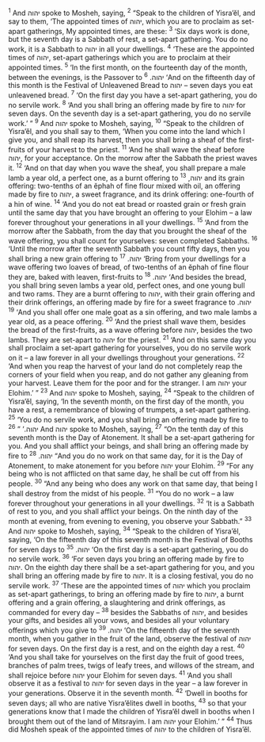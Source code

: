 <sup>1</sup> And יהוה spoke to Mosheh, saying,
<sup>2</sup> “Speak to the children of Yisra’ĕl, and say to them, ‘The appointed times of יהוה, which you are to proclaim as set-apart gatherings, My appointed times, are these:
<sup>3</sup> ‘Six days work is done, but the seventh day is a Sabbath of rest, a set-apart gathering. You do no work, it is a Sabbath to יהוה in all your dwellings.
<sup>4</sup> ‘These are the appointed times of יהוה, set-apart gatherings which you are to proclaim at their appointed times.
<sup>5</sup> ‘In the first month, on the fourteenth day of the month, between the evenings, is the Passover to יהוה.
<sup>6</sup> ‘And on the fifteenth day of this month is the Festival of Unleavened Bread to יהוה – seven days you eat unleavened bread.
<sup>7</sup> ‘On the first day you have a set-apart gathering, you do no servile work.
<sup>8</sup> ‘And you shall bring an offering made by fire to יהוה for seven days. On the seventh day is a set-apart gathering, you do no servile work.’ ”
<sup>9</sup> And יהוה spoke to Mosheh, saying,
<sup>10</sup> “Speak to the children of Yisra’ĕl, and you shall say to them, ‘When you come into the land which I give you, and shall reap its harvest, then you shall bring a sheaf of the first-fruits of your harvest to the priest.
<sup>11</sup> ‘And he shall wave the sheaf before יהוה, for your acceptance. On the morrow after the Sabbath the priest waves it.
<sup>12</sup> ‘And on that day when you wave the sheaf, you shall prepare a male lamb a year old, a perfect one, as a burnt offering to יהוה,
<sup>13</sup> and its grain offering: two-tenths of an ĕphah of fine flour mixed with oil, an offering made by fire to יהוה, a sweet fragrance, and its drink offering: one-fourth of a hin of wine.
<sup>14</sup> ‘And you do not eat bread or roasted grain or fresh grain until the same day that you have brought an offering to your Elohim – a law forever throughout your generations in all your dwellings.
<sup>15</sup> ‘And from the morrow after the Sabbath, from the day that you brought the sheaf of the wave offering, you shall count for yourselves: seven completed Sabbaths.
<sup>16</sup> ‘Until the morrow after the seventh Sabbath you count fifty days, then you shall bring a new grain offering to יהוה.
<sup>17</sup> ‘Bring from your dwellings for a wave offering two loaves of bread, of two-tenths of an ĕphah of fine flour they are, baked with leaven, first-fruits to יהוה.
<sup>18</sup> ‘And besides the bread, you shall bring seven lambs a year old, perfect ones, and one young bull and two rams. They are a burnt offering to יהוה, with their grain offering and their drink offerings, an offering made by fire for a sweet fragrance to יהוה.
<sup>19</sup> ‘And you shall offer one male goat as a sin offering, and two male lambs a year old, as a peace offering.
<sup>20</sup> ‘And the priest shall wave them, besides the bread of the first-fruits, as a wave offering before יהוה, besides the two lambs. They are set-apart to יהוה for the priest.
<sup>21</sup> ‘And on this same day you shall proclaim a set-apart gathering for yourselves, you do no servile work on it – a law forever in all your dwellings throughout your generations.
<sup>22</sup> ‘And when you reap the harvest of your land do not completely reap the corners of your field when you reap, and do not gather any gleaning from your harvest. Leave them for the poor and for the stranger. I am יהוה your Elohim.’ ”
<sup>23</sup> And יהוה spoke to Mosheh, saying,
<sup>24</sup> “Speak to the children of Yisra’ĕl, saying, ‘In the seventh month, on the first day of the month, you have a rest, a remembrance of blowing of trumpets, a set-apart gathering.
<sup>25</sup> ‘You do no servile work, and you shall bring an offering made by fire to יהוה.’ ”
<sup>26</sup> And יהוה spoke to Mosheh, saying,
<sup>27</sup> “On the tenth day of this seventh month is the Day of Atonement. It shall be a set-apart gathering for you. And you shall afflict your beings, and shall bring an offering made by fire to יהוה.
<sup>28</sup> “And you do no work on that same day, for it is the Day of Atonement, to make atonement for you before יהוה your Elohim.
<sup>29</sup> “For any being who is not afflicted on that same day, he shall be cut off from his people.
<sup>30</sup> “And any being who does any work on that same day, that being I shall destroy from the midst of his people.
<sup>31</sup> “You do no work – a law forever throughout your generations in all your dwellings.
<sup>32</sup> ‘It is a Sabbath of rest to you, and you shall afflict your beings. On the ninth day of the month at evening, from evening to evening, you observe your Sabbath.”
<sup>33</sup> And יהוה spoke to Mosheh, saying,
<sup>34</sup> “Speak to the children of Yisra’ĕl, saying, ‘On the fifteenth day of this seventh month is the Festival of Booths for seven days to יהוה.
<sup>35</sup> ‘On the first day is a set-apart gathering, you do no servile work.
<sup>36</sup> ‘For seven days you bring an offering made by fire to יהוה. On the eighth day there shall be a set-apart gathering for you, and you shall bring an offering made by fire to יהוה. It is a closing festival, you do no servile work.
<sup>37</sup> ‘These are the appointed times of יהוה which you proclaim as set-apart gatherings, to bring an offering made by fire to יהוה, a burnt offering and a grain offering, a slaughtering and drink offerings, as commanded for every day –
<sup>38</sup> besides the Sabbaths of יהוה, and besides your gifts, and besides all your vows, and besides all your voluntary offerings which you give to יהוה.
<sup>39</sup> ‘On the fifteenth day of the seventh month, when you gather in the fruit of the land, observe the festival of יהוה for seven days. On the first day is a rest, and on the eighth day a rest.
<sup>40</sup> ‘And you shall take for yourselves on the first day the fruit of good trees, branches of palm trees, twigs of leafy trees, and willows of the stream, and shall rejoice before יהוה your Elohim for seven days.
<sup>41</sup> ‘And you shall observe it as a festival to יהוה for seven days in the year – a law forever in your generations. Observe it in the seventh month.
<sup>42</sup> ‘Dwell in booths for seven days; all who are native Yisra’ĕlites dwell in booths,
<sup>43</sup> so that your generations know that I made the children of Yisra’ĕl dwell in booths when I brought them out of the land of Mitsrayim. I am יהוה your Elohim.’ ”
<sup>44</sup> Thus did Mosheh speak of the appointed times of יהוה to the children of Yisra’ĕl.
